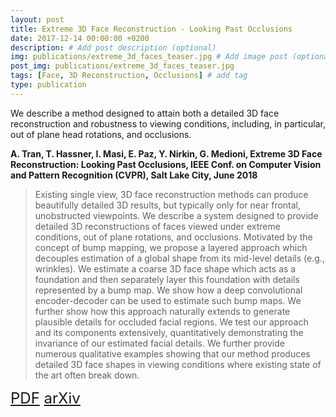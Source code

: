 ```yaml
---
layout: post
title: Extreme 3D Face Reconstruction - Looking Past Occlusions
date: 2017-12-14 00:00:00 +0200
description: # Add post description (optional)
img: publications/extreme_3d_faces_teaser.jpg # Add image post (optional)
post_img: publications/extreme_3d_faces_teaser.jpg
tags: [Face, 3D Reconstruction, Occlusions] # add tag
type: publication
---
```

We describe a method designed to attain both a detailed 3D face reconstruction and robustness to viewing conditions, including, in particular, out of plane head rotations, and occlusions.

**A. Tran, T. Hassner, I. Masi, E. Paz, Y. Nirkin, G. Medioni, Extreme 3D Face Reconstruction: Looking Past Occlusions, IEEE Conf. on Computer Vision and Pattern Recognition (CVPR), Salt Lake City, June 2018**

>Existing single view, 3D face reconstruction methods can produce beautifully detailed 3D results, but typically only for near frontal, unobstructed viewpoints. We describe a system designed to provide detailed 3D reconstructions of faces viewed under extreme conditions, out of plane rotations, and occlusions. Motivated by the concept of bump mapping, we propose a layered approach which decouples estimation of a global shape from its mid-level details (e.g., wrinkles). We estimate a coarse 3D face shape which acts as a foundation and then separately layer this foundation with details represented by a bump map. We show how a deep convolutional encoder-decoder can be used to estimate such bump maps. We further show how this approach naturally extends to generate plausible details for occluded facial regions. We test our approach and its components extensively, quantitatively demonstrating the invariance of our estimated facial details. We further provide numerous qualitative examples showing that our method produces detailed 3D face shapes in viewing conditions where existing state of the art often break down.

<font size="5">
<a href="https://arxiv.org/pdf/1712.05083.pdf" title="PDF"><i class="fa fa-file-pdf-o" aria-hidden="true" target="_blank" style="color:#c7254e"></i> PDF</a><i> </i><a href="https://arxiv.org/abs/1712.05083" title="arXiv"><i class="fa fa-institution" aria-hidden="true" target="_blank" style="color:#c7254e"></i> arXiv</a>
</font>

